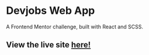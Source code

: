 # Devjobs Web App

A Frontend Mentor challenge, built with React and SCSS.

## View the live site [here!](https://devjobs-web-app.firebaseapp.com/)

